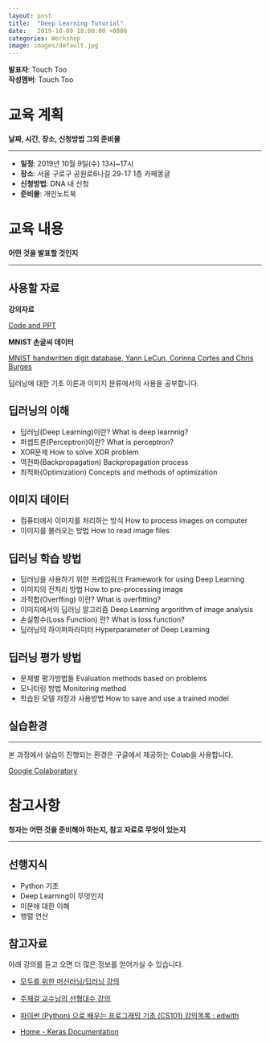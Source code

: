 ```yaml
---
layout: post
title:  "Deep Learning Tutorial"
date:   2019-10-09 18:00:00 +0800
categories: Workshop
image: images/default.jpg
---
```


**발표자**: Touch Too  
**작성멤버**: Touch Too

# 교육 계획

**날짜, 시간, 장소, 신청방법 그외 준비물**

---

- **일정**: 2019년 10월 9일(수) 13시~17시
- **장소**: 서울 구로구 공원로6나길 29-17 1층 카페몽글
- **신청방법**: DNA 내 신청
- **준비물**: 개인노트북

# 교육 내용

**어떤 것을 발표할 것인지**

---

## 사용할 자료

**강의자료**

[Code and PPT](https://drive.google.com/open?id=1-cBXfJ08m-iaIoKowHwalCY22IkqJxu6)

**MNIST 손글씨 데이터**

[MNIST handwritten digit database, Yann LeCun, Corinna Cortes and Chris Burges](http://yann.lecun.com/exdb/mnist/)

딥러닝에 대한 기초 이론과 이미지 분류에서의 사용을 공부합니다.

## 딥러닝의 이해

- 딥러닝(Deep Learning)이란?
What is deep learnnig?
- 퍼셉트론(Perceptron)이란?
What is perceptron?
- XOR문제
How to solve XOR problem
- 역전파(Backpropagation)
Backpropagation process
- 최적화(Optimization)
Concepts and methods of optimization

## 이미지 데이터

- 컴퓨터에서 이미지를 처리하는 방식
How to process images on computer
- 이미지를 불러오는 방법
How to read image files

## 딥러닝 학습 방법

- 딥러닝을 사용하기 위한 프레임워크
Framework for using Deep Learning
- 이미지의 전처리 방법
How to pre-processing image
- 과적합(Overffing) 이란? 
What is overfitting?
- 이미지에서의 딥러닝 알고리즘
Deep Learning argorithm of image analysis
- 손실함수(Loss Function) 란?
What is loss function?
- 딥러닝의 하이퍼파라미터
Hyperparameter of Deep Learning

## 딥러닝 평가 방법

- 문제별 평가방법들
Evaluation methods based on problems
- 모니터링 방법
Monitoring method
- 학습된 모델 저장과 사용방법
How to save and use a trained model

## 실습환경

---

본 과정에서 실습이 진행되는 환경은 구글에서 제공하는 Colab을 사용합니다.

[Google Colaboratory](https://colab.research.google.com)

# 참고사항

**청자는 어떤 것을 준비해야 하는지, 참고 자료로 무엇이 있는지**

---

## 선행지식

- Python 기초
- Deep Learning이 무엇인지
- 미분에 대한 이해
- 행렬 연산


## 참고자료

아래 강의를 듣고 오면 더 많은 정보를 얻어가실 수 있습니다.

- [모두를 위한 머신러닝/딥러닝 강의](https://hunkim.github.io/ml/)

- [주재걸 교수님의 선형대수 강의](https://www.edwith.org/linearalgebra4ai)

- [파이썬 (Python) 으로 배우는 프로그래밍 기초 (CS101) 강의목록 : edwith](https://www.edwith.org/cs101/joinLectures/21778)

- [Home - Keras Documentation](https://keras.io/)
